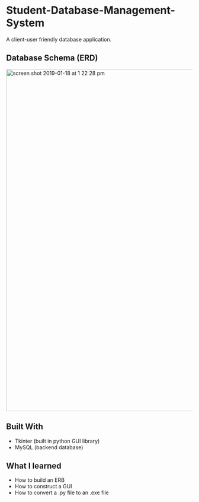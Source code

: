 # Student-Database-Management-System
A client-user friendly database application.

## Database Schema (ERD)
<img width="922" alt="screen shot 2019-01-18 at 1 22 28 pm" src="https://user-images.githubusercontent.com/23427623/51408405-30064280-1b24-11e9-9b6f-75625eb39889.png">


## Built With
- Tkinter (built in python GUI library)
- MySQL (backend database)

## What I learned

- How to build an ERB
- How to construct a GUI 
- How to convert a .py file to an .exe file
